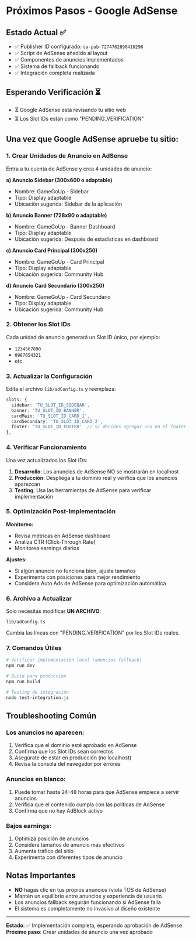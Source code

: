 # Próximos Pasos - Google AdSense

## Estado Actual ✅
- ✅ Publisher ID configurado: `ca-pub-7274762890410296`
- ✅ Script de AdSense añadido al layout
- ✅ Componentes de anuncios implementados
- ✅ Sistema de fallback funcionando
- ✅ Integración completa realizada

## Esperando Verificación ⏳
- ⏳ Google AdSense está revisando tu sitio web
- ⏳ Los Slot IDs están como "PENDING_VERIFICATION"

## Una vez que Google AdSense apruebe tu sitio:

### 1. Crear Unidades de Anuncio en AdSense
Entra a tu cuenta de AdSense y crea 4 unidades de anuncio:

**a) Anuncio Sidebar (300x600 o adaptable)**
- Nombre: GameGoUp - Sidebar
- Tipo: Display adaptable
- Ubicación sugerida: Sidebar de la aplicación

**b) Anuncio Banner (728x90 o adaptable)**
- Nombre: GameGoUp - Banner Dashboard
- Tipo: Display adaptable
- Ubicación sugerida: Después de estadísticas en dashboard

**c) Anuncio Card Principal (300x250)**
- Nombre: GameGoUp - Card Principal
- Tipo: Display adaptable
- Ubicación sugerida: Community Hub

**d) Anuncio Card Secundario (300x250)**
- Nombre: GameGoUp - Card Secundario
- Tipo: Display adaptable
- Ubicación sugerida: Community Hub

### 2. Obtener los Slot IDs
Cada unidad de anuncio generará un Slot ID único, por ejemplo:
- `1234567890`
- `0987654321`
- etc.

### 3. Actualizar la Configuración
Edita el archivo `lib/adConfig.ts` y reemplaza:

```typescript
slots: {
  sidebar: 'TU_SLOT_ID_SIDEBAR',
  banner: 'TU_SLOT_ID_BANNER', 
  cardMain: 'TU_SLOT_ID_CARD_1',
  cardSecondary: 'TU_SLOT_ID_CARD_2',
  footer: 'TU_SLOT_ID_FOOTER'  // Si decides agregar uno en el footer
},
```

### 4. Verificar Funcionamiento
Una vez actualizados los Slot IDs:

1. **Desarrollo**: Los anuncios de AdSense NO se mostrarán en localhost
2. **Producción**: Despliega a tu dominio real y verifica que los anuncios aparezcan
3. **Testing**: Usa las herramientas de AdSense para verificar implementación

### 5. Optimización Post-Implementación

**Monitoreo:**
- Revisa métricas en AdSense dashboard
- Analiza CTR (Click-Through Rate)
- Monitorea earnings diarios

**Ajustes:**
- Si algún anuncio no funciona bien, ajusta tamaños
- Experimenta con posiciones para mejor rendimiento
- Considera Auto Ads de AdSense para optimización automática

### 6. Archivo a Actualizar

Solo necesitas modificar **UN ARCHIVO**:
```
lib/adConfig.ts
```

Cambia las líneas con "PENDING_VERIFICATION" por los Slot IDs reales.

### 7. Comandos Útiles

```bash
# Verificar implementación local (anuncios fallback)
npm run dev

# Build para producción
npm run build

# Testing de integración
node test-integration.js
```

## Troubleshooting Común

### Los anuncios no aparecen:
1. Verifica que el dominio esté aprobado en AdSense
2. Confirma que los Slot IDs sean correctos
3. Asegúrate de estar en producción (no localhost)
4. Revisa la consola del navegador por errores

### Anuncios en blanco:
1. Puede tomar hasta 24-48 horas para que AdSense empiece a servir anuncios
2. Verifica que el contenido cumpla con las políticas de AdSense
3. Confirma que no hay AdBlock activo

### Bajos earnings:
1. Optimiza posición de anuncios
2. Considera tamaños de anuncio más efectivos
3. Aumenta tráfico del sitio
4. Experimenta con diferentes tipos de anuncio

## Notas Importantes

- **NO** hagas clic en tus propios anuncios (viola TOS de AdSense)
- Mantén un equilibrio entre anuncios y experiencia de usuario
- Los anuncios fallback seguirán funcionando si AdSense falla
- El sistema es completamente no invasivo al diseño existente

---

**Estado**: ✅ Implementación completa, esperando aprobación de AdSense
**Próximo paso**: Crear unidades de anuncio una vez aprobado
